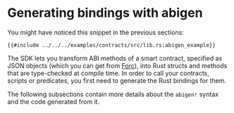 # Generating bindings with abigen

You might have noticed this snippet in the previous sections:

```rust,ignore
{{#include ../../../examples/contracts/src/lib.rs:abigen_example}}
```

<!-- This section should explain the purpose of the abigen -->
<!-- abigen:example:start -->
The SDK lets you transform ABI methods of a smart contract, specified as JSON objects (which you can get from [Forc](https://github.com/FuelLabs/sway/tree/master/forc)), into Rust structs and methods that are type-checked at compile time.
In order to call your contracts, scripts or predicates, you first need to generate the Rust bindings for them.
<!-- abigen:example:end -->

The following subsections contain more details about the `abigen!` syntax and the code generated from it.
